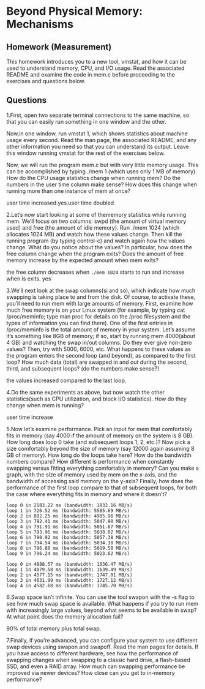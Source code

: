 # Beyond Physical Memory: Mechanisms
## Homework (Measurement)
This homework introduces you to a new tool, vmstat, and how it can be used to understand memory, CPU, and I/O usage. Read the associated README and examine the code in mem.c before proceeding to the exercises and questions below.


## Questions

1.First, open two separate terminal connections to the same machine, so that you can easily run something in one window and the other.

Now,in one window, run vmstat 1, which shows statistics about machine usage every second. Read the man page, the associated README, and any other information you need so that you can understand its output. Leave this window running vmstat for the rest of the exercises below.

Now, we will run the program mem.c but with very little memory usage. This can be accomplished by typing ./mem 1 (which uses only 1 MB of memory). How do the CPU usage statistics change when running mem? Do the numbers in the user time column make sense? How does this change when running more than one instance of mem at once?

user time increased.yes.user time doubled

2.Let’s now start looking at some of thememory statistics while running mem. We’ll focus on two columns: swpd (the amount of virtual memory used) and free (the amount of idle memory). Run ./mem 1024 (which allocates 1024 MB) and watch how these values change. Then kill the running program (by typing control-c) and watch again how the values change. What do you notice about the values? In particular, how does the free column change when the program exits? Does the amount of free memory increase by the expected amount when mem exits?

the free column decreases when `./mem 1024` starts to run and increase when is exits. yes

3.We’ll next look at the swap columns(si and so), which indicate how much swapping is taking place to and from the disk. Of course, to activate these, you’ll need to run mem with large amounts of memory. First, examine how much free memory is on your Linux system (for example, by typing cat /proc/meminfo; type man proc for details on the /proc filesystem and the types of information you can find there). One of the first entries in /proc/meminfo is the total amount of memory in your system. Let’s assume it’s something like 8GB of memory; if so, start by running mem 4000(about 4 GB) and watching the swap in/out columns. Do they ever give non-zero values? Then, try with 5000, 6000, etc. What happens to these values as the program enters the second loop (and beyond), as compared to the first loop? How much data (total) are swapped in and out during the second, third, and subsequent loops? (do the numbers make sense?)

the values increased compared to the last loop. 

4.Do the same experiments as above, but now watch the other statistics(such as CPU utilization, and block I/O statistics). How do they change when mem is running?

user time increase

5.Now let’s examine performance. Pick an input for mem that comfortably fits in memory (say 4000 if the amount of memory on the system is 8 GB). How long does loop 0 take (and subsequent loops 1, 2, etc.)? Now pick a size comfortably beyond the size of memory (say 12000 again assuming 8 GB of memory). How long do the loops take here? How do the bandwidth numbers compare? How different is performance when constantly swapping versus fitting everything comfortably in memory? Can you make a graph, with the size of memory used by mem on the x-axis, and the bandwidth of accessing said memory on the y-axis? Finally, how does the performance of the first loop compare to that of subsequent loops, for both the case where everything fits in memory and where it doesn’t?

```
loop 0 in 2183.22 ms (bandwidth: 1832.16 MB/s)
loop 1 in 726.52 ms (bandwidth: 5505.69 MB/s)
loop 2 in 802.25 ms (bandwidth: 4985.96 MB/s)
loop 3 in 792.41 ms (bandwidth: 5047.90 MB/s)
loop 4 in 791.91 ms (bandwidth: 5051.07 MB/s)
loop 5 in 793.96 ms (bandwidth: 5038.02 MB/s)
loop 6 in 790.92 ms (bandwidth: 5057.38 MB/s)
loop 7 in 794.54 ms (bandwidth: 5034.38 MB/s)
loop 8 in 796.88 ms (bandwidth: 5019.58 MB/s)
loop 9 in 796.24 ms (bandwidth: 5023.62 MB/s)
```
```
loop 0 in 4888.57 ms (bandwidth: 1636.47 MB/s)
loop 1 in 4879.58 ms (bandwidth: 1639.49 MB/s)
loop 2 in 4577.15 ms (bandwidth: 1747.81 MB/s)
loop 3 in 4631.99 ms (bandwidth: 1727.12 MB/s)
loop 4 in 4582.68 ms (bandwidth: 1745.70 MB/s)
```

6.Swap space isn’t infinite. You can use the tool swapon with the -s flag to see how much swap space is available. What happens if you try to run mem with increasingly large values, beyond what seems to be available in swap? At what point does the memory allocation fail?

90% of total memory plus total swap.


7.Finally, if you’re advanced, you can configure your system to use different swap devices using swapon and swapoff. Read the man pages for details. If you have access to different hardware, see how the performance of swapping changes when swapping to a classic hard drive, a flash-based SSD, and even a RAID array. How much can swapping performance be improved via newer devices? How close can you get to in-memory performance?
